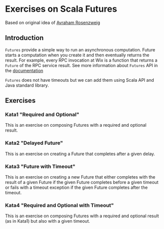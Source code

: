 # Exercises on Scala Futures

Based on original idea of [Avraham Rosenzweig](https://github.com/avrahamr)

## Introduction

`Futures` provide a simple way to run an asynchronous computation. 
Future starts a computation when you create it and then eventually returns the result. 
For example, every RPC invocation at Wix is a function that returns a `Future` of the RPC service result. 
See more information about `Futures` API in the [documentation](https://www.scala-lang.org/api/2.12.2/scala/concurrent/Future.html)

`Futures` does not have timeouts but we can add them using Scala API and Java standard library.

## Exercises

### Kata1 "Required and Optional"

This is an exercise on composing Futures with a required and optional result.

### Kata2 "Delayed Future"

This is an exercise on creating a Future that completes after a given delay.

### Kata3 "Future with Timeout"

This is an exercise on creating a new Future that either completes with the result of a given Future if the given Future completes before a given timeout or fails with a timeout exception if the given Future completes after the timeout.

### Kata4 "Required and Optional with Timeout"

This is an exercise on composing Futures with a required and optional result (as in Kata1) but also with a given timeout.
